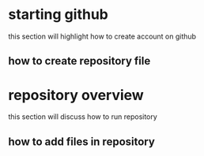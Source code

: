 # starting github
this section will highlight how to create account on github
## how to create repository file
# repository overview
this section will discuss how to run repository
## how to add files in repository
